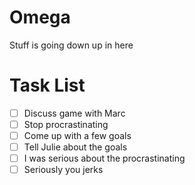 Omega
=====

Stuff is going down up in here

# Task List
- [ ] Discuss game with Marc
- [ ] Stop procrastinating
- [ ] Come up with a few goals
- [ ] Tell Julie about the goals
- [ ] I was serious about the procrastinating
- [ ] Seriously you jerks
